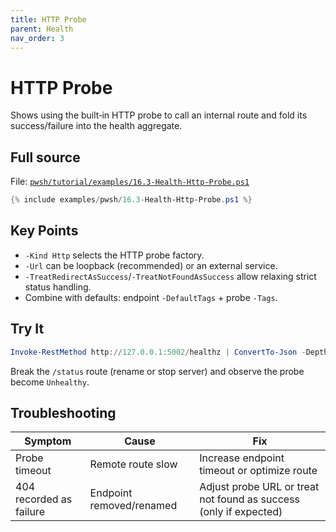 ```yaml
---
title: HTTP Probe
parent: Health
nav_order: 3
---
```


# HTTP Probe

Shows using the built‑in HTTP probe to call an internal route and fold its success/failure into the health aggregate.

## Full source

File: [`pwsh/tutorial/examples/16.3-Health-Http-Probe.ps1`][16.3-Health-Http-Probe.ps1]

```powershell
{% include examples/pwsh/16.3-Health-Http-Probe.ps1 %}
```

## Key Points

- `-Kind Http` selects the HTTP probe factory.
- `-Url` can be loopback (recommended) or an external service.
- `-TreatRedirectAsSuccess`/`-TreatNotFoundAsSuccess` allow relaxing strict status handling.
- Combine with defaults: endpoint `-DefaultTags` + probe `-Tags`.

## Try It

```powershell
Invoke-RestMethod http://127.0.0.1:5002/healthz | ConvertTo-Json -Depth 4
```

Break the `/status` route (rename or stop server) and observe the probe become `Unhealthy`.

## Troubleshooting

| Symptom | Cause | Fix |
|---------|-------|-----|
| Probe timeout | Remote route slow | Increase endpoint timeout or optimize route |
| 404 recorded as failure | Endpoint removed/renamed | Adjust probe URL or treat not found as success (only if expected) |

[16.3-Health-Http-Probe.ps1]: /pwsh/tutorial/examples/16.3-Health-Http-Probe.ps1
